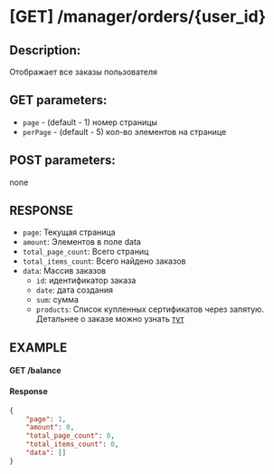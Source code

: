 # [GET] /manager/orders/{user_id}
## Description: 
Отображает все заказы пользователя
## GET parameters:
- `page` - (default - 1) номер страницы
- `perPage` - (default - 5) кол-во элементов на странице

## POST parameters:
none
## RESPONSE
- `page`: Текущая страница
- `amount`: Элементов в поле data
- `total_page_count`: Всего страниц
- `total_items_count`: Всего найдено заказов
- `data`: Массив заказов
  - `id`: идентификатор заказа
  - `date`: дата создания
  - `sum`: сумма
  - `products`: Список купленных сертификатов через запятую.
Детальнее о заказе можно узнать [тут](orders.id.md)

## EXAMPLE
#### GET /balance

#### Response
```json
{
    "page": 1,
    "amount": 0,
    "total_page_count": 0,
    "total_items_count": 0,
    "data": []
}
```

